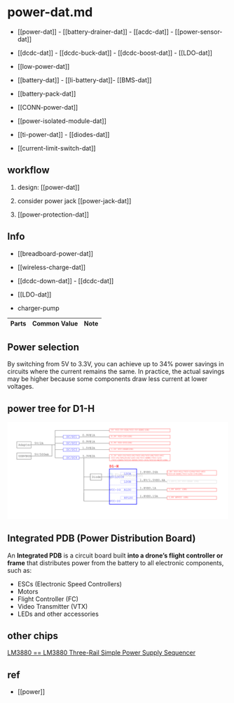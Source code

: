 
# power-dat.md

- [[power-dat]] - [[battery-drainer-dat]] - [[acdc-dat]] - [[power-sensor-dat]]
  
- [[dcdc-dat]] - [[dcdc-buck-dat]] - [[dcdc-boost-dat]] - [[LDO-dat]]

- [[low-power-dat]]

- [[battery-dat]] - [[li-battery-dat]]- [[BMS-dat]]

- [[battery-pack-dat]]

- [[CONN-power-dat]]

- [[power-isolated-module-dat]]

- [[ti-power-dat]] - [[diodes-dat]]

- [[current-limit-switch-dat]]


## workflow

1. design: [[power-dat]] 

1. consider power jack [[power-jack-dat]]

2. [[power-protection-dat]]


## Info 

- [[breadboard-power-dat]]

- [[wireless-charge-dat]]

- [[dcdc-down-dat]] - [[dcdc-dat]]

- [[LDO-dat]]

- charger-pump


| Parts | Common Value | Note |
| ----- | ------------ | ---- |


## Power selection 

By switching from 5V to 3.3V, you can achieve up to 34% power savings in circuits where the current remains the same. In practice, the actual savings may be higher because some components draw less current at lower voltages.


## power tree for D1-H

![](2025-08-07-14-48-23.png)



## Integrated PDB (Power Distribution Board)

An **Integrated PDB** is a circuit board built **into a drone’s flight controller or frame** that distributes power from the battery to all electronic components, such as:

- ESCs (Electronic Speed Controllers)
- Motors
- Flight Controller (FC)
- Video Transmitter (VTX)
- LEDs and other accessories



## other chips 

[LM3880 == LM3880 Three-Rail Simple Power Supply Sequencer](https://www.ti.com/lit/ds/symlink/lm3880.pdf?ts=1757470644079&ref_url=https%253A%252F%252Fwww.ti.com%252Fproduct%252Fja-jp%252FLM3880%252Fpart-details%252FLM3880MF-1AE%252FNOPB)


## ref 

- [[power]]